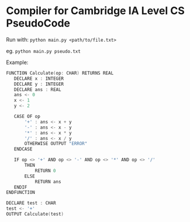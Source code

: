 # Compiler for Cambridge IA Level CS PseudoCode

Run with:
`python main.py <path/to/file.txt>`

eg.
`python main.py pseudo.txt`




Example:
```cpp
FUNCTION Calculate(op: CHAR) RETURNS REAL
   DECLARE x : INTEGER
   DECLARE y : INTEGER
   DECLARE ans : REAL
   ans <- 0
   x <- 1
   y <- 2

   CASE OF op
       '+' : ans <- x + y
       '-' : ans <- x - y
       '*' : ans <- x * y
       '/' : ans <- x / y
       OTHERWISE OUTPUT "ERROR"
   ENDCASE

   IF op <> '+' AND op <> '-' AND op <> '*' AND op <> '/'
       THEN
           RETURN 0
       ELSE
           RETURN ans
   ENDIF
ENDFUNCTION

DECLARE test : CHAR
test <- '+'
OUTPUT Calculate(test)
```
